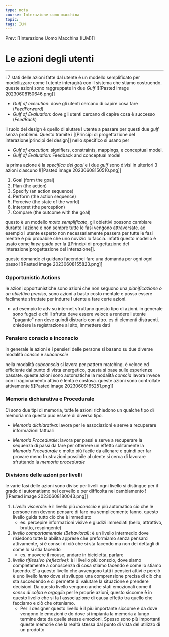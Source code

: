 ```yaml
---
type: nota
course: Interazione uomo macchina
topic: 
tags: IUM
---
```


Prev: [[Interazione Uomo Macchina (IUM)]]

# Le azioni degli utenti
---
i 7 stati delle azioni fatte dal utente è un modello semplificato per modellizzare come l utente interagirà con il sistema che stiamo costruendo.
queste azioni sono raggruppate in due _Gulf_
![[Pasted image 20230608150646.png]]
- _Gulf of execution_: dove gli utenti cercano di capire cosa fare (_FeedForward_)
- _Gulf of Evaluation_: dove gli utenti cercano di capire cosa è successo (_FeedBack_)

il ruolo del design è quello di aiutare l utente a passare per questi due _gulf_ senza problemi. Questo tramite i [[Principi di progettazione del interazione|principi del design]] nello specifico si usano per
-  _Gulf of execution_: signifiers, constraints, mappings, e conceptual model.
- _Gulf of Evaluation_: Feedback and conceptual model


la prima azione è la _specifica del goal_ e i due _gulf_ sono divisi in ulteriori 3 azioni ciascuno
![[Pasted image 20230608150510.png]]
1. Goal (form the goal)
2. Plan (the action)
3. Specify (an action sequence)
4. Perform (the action sequence)
5. Perceive (the state of the world)
6. Interpret (the perception)
7. Compare (the outcome with the goal)

questo è un modello _molto semplificato_, gli obiettivi possono cambiare durante l azione e non sempre tutte le fasi vengono attraversate. ad esempio l utente esperto non necessariamente passera per tutte le fasi mentre è più probabile che uno novizio lo faccia.
infatti questo modello è usato come _linee guide_ per la [[Principi di progettazione del interazione|progettazione del interazione]].

queste domande ci guidano facendoci fare una domanda per ogni ogni passo
![[Pasted image 20230608155823.png]]


### Opportunistic Actions
le azioni opportunistiche sono azioni che non seguono una _pianificazione o un obiettivo preciso_, sono azioni a basto costo mentale e posso essere facilmente sfruttate per indurre l utente a fare certe azioni. 
- ad esempio le adv su internet sfruttano questo tipo di azioni.
in generale sono fugaci e chi li sfrutta deve essere veloce a rendere l utente "pagante" non deve quindi distrarlo con altro.
es di elementi distraenti. chiedere la registrazione al sito, immettere dati  


### Pensiero conscio e inconscio
in generale le azioni e i pensieri delle persone si basano su due diverse modalità _consce_ e _subconscie_ 

nella modalità _subconscia_ si lavora per pattern matching. è veloce ed efficiente dal punto di vista energetico, questa si base sulle esperienze passate. queste azioni sono automatiche 
la modalità _conscia_ lavora invece con il ragionamento attivo è lenta e costosa. queste azioni sono controllate attivamente
![[Pasted image 20230608165251.png]]

### Memoria dichiarativa e Procedurale
Ci sono due tipi di memoria, tutte le azioni richiedono un qualche tipo di memoria ma questa puo essere di diverso tipo.
- _Memoria dichiarativa_: lavora per le associazioni e serve a recuperare informazioni fattuali
* _Memoria Procedurale_: lavora per passi e serve a recuperare la sequenza di passi da fare per ottenere un effetto
solitamente la _Memoria Procedurale_ è molto più facile da allenare e quindi per far provare meno frustrazioni possibile al utente si cerca di lavorare sfruttando la _memoria procedurale_ 



### Divisione delle azioni per livelli
le varie fasi delle azioni sono divise per livelli 
ogni livello si distingue per il grado di automatismo nel cervello e per difficolta nel cambiamento
![[Pasted image 20230608180043.png]]
1. _Livello viscerale_: è il livello più _inconscio_ e più automatico ciò che le persone non devono pensare di fare ma semplicemente fanno. questo livello guida tutto ciò che è immediato
	- es.  percepire informazioni visive e giudizi immediati (bello, attrattivo, brutto, respingente)
2.  _livello comportamentale (Behavioral)_: è un livello intermedio dove risiedono tutte la abilita apprese che preformiamo senza pensarci attivamente, si è consci di ciò che si sta facendo ma non dei dettagli di come lo si stia facendo
	- es. muovere il mouse, andare in bicicletta, parlare
3. _livello riflessivo (reflective)_: è il livello più conscio, dove siamo completamente a conoscenza di cosa stiamo facendo e come lo stiamo facendo. E' a questo livello che avvengono tutti i pensieri attivi e perciò è uno livello _lento_ dove si sviluppa una comprensione precisa di ciò che sta succedendo e ci permette di valutare la situazione e prendere decisioni. Da questo livello vengono anche stati emozionali come il _senso di colpa_ e _orgoglio_ per le proprie azioni, questo siccome è in questo livello che si fa l associazione di causa effetto tra quello che facciamo e ciò che otteniamo. 
	- Per il designer questo livello è il più importante siccome è da dove vengono le emozioni e do dove si impianta la memoria a lungo termine date da quelle stesse emozioni. Spesso sono più importanti queste memorie che la realtà stessa dal punto di vista del utilizzo di un prodotto


